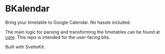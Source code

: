 # BKalendar

Bring your timetable to Google Calendar. No hassle included.

The main logic for parsing and transforming the timetables can be found at [core]. This repo is intended for the user-facing bits.

[core]: https://github.com/bkalendar/core

Built with SvelteKit.
